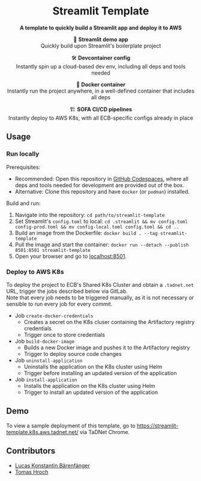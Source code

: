<div align="center">

# Streamlit Template

**A template to quickly build a Streamlit app and deploy it to AWS**

🚀 **Streamlit demo app**<br>
Quickly build upon Streamlit's boilerplate project<br>

🛠️ **Devcontainer config**<br>
Instantly spin up a cloud-based dev env, including all deps and tools needed<br>

🐳 **Docker container**<br>
Instantly run the project anywhere, in a well-defined container that includes all deps<br>

🏗️ **SOFA CI/CD pipelines**<br>
Instantly deploy to AWS K8s, with all ECB-specific configs already in place

</div>

## Usage

### Run locally

Prerequisites:
- Recommended: Open this repository in [GitHub Codespaces](https://github.com/PRS-STD/codespace-sofa), where all deps and tools needed for development are provided out of the box.
- Alternative: Clone this repository and have `docker` (or `podman`) installed.

Build and run:
1. Navigate into the repository: `cd path/to/streamlit-template`
2. Set Streamlit's `config.toml` to local: `cd .streamlit && mv config.toml config-prod.toml && mv config-local.toml config.toml && cd ..`
3. Build an image from the Dockerfile: `docker build . --tag streamlit-template`
4. Pull the image and start the container: `docker run --detach --publish 8501:8501 streamlit-template`
5. Open your browser and go to [localhost:8501](localhost:8501).

### Deploy to AWS K8s

To deploy the project to ECB's Shared K8s Cluster and obtain a `.tadnet.net` URL, trigger the jobs described below via GitLab.<br>
Note that every job needs to be triggered manually, as it is not necessary or sensible to run every job for every commit.

- Job `create-docker-credentials`
  - Creates a secret on the K8s cluser containing the Artifactory registry credentials
  - Trigger once to store credentials
- Job `build-docker-image`
  - Builds a new Docker image and pushes it to the Artifactory registry
  - Trigger to deploy source code changes
- Job `uninstall-application`
  - Uninstalls the application on the K8s cluster using Helm
  - Trigger before installing an updated version of the application
- Job `install-application`
  - Installs the application on the K8s cluster using Helm
  - Trigger to install an updated version of the application

## Demo

To view a sample deployment of this template, go to https://streamlit-template.k8s.aws.tadnet.net/ via TaDNet Chrome.

## Contributors

* [Lucas Konstantin Bärenfänger](mailto:lucas_konstantin.barenfanger.external@ecb.europa.eu)
* [Tomas Hroch](mailto:tomas.hroch@ecb.europa.eu)
